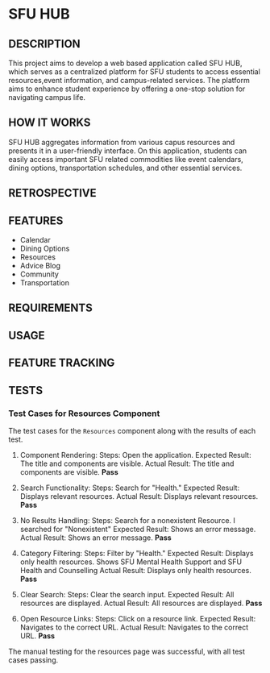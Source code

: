 # SFU HUB
## DESCRIPTION
This project aims to develop a web based application called SFU HUB, which serves as a centralized platform for SFU students to access essential resources,event information, and campus-related services. The platform aims to enhance student experience by offering a one-stop solution for navigating campus life.

## HOW IT WORKS
SFU HUB aggregates information from various capus resources and presents it in a user-friendly interface. On this application, students can easily access important SFU related commodities like event calendars, dining options, transportation schedules, and other essential services. 

## RETROSPECTIVE

## FEATURES
- Calendar
- Dining Options
- Resources
- Advice Blog
- Community
- Transportation

## REQUIREMENTS 

## USAGE

## FEATURE TRACKING

## TESTS

### Test Cases for Resources Component
The test cases for the `Resources` component along with the results of each test.

1. Component Rendering: 
   Steps: Open the application. 
   Expected Result: The title and components are visible. 
   Actual Result: The title and components are visible. 
   **Pass**

2. Search Functionality: 
   Steps: Search for "Health." 
   Expected Result: Displays relevant resources. 
   Actual Result: Displays relevant resources. 
   **Pass**

3. No Results Handling: 
   Steps: Search for a nonexistent Resource. I searched for "Nonexistent"
   Expected Result: Shows an error message. 
   Actual Result: Shows an error message. 
   **Pass**

4. Category Filtering: 
   Steps: Filter by "Health." 
   Expected Result: Displays only health resources. Shows SFU Mental Health Support and SFU Health and Counselling
   Actual Result: Displays only health resources. 
   **Pass**

5. Clear Search: 
   Steps: Clear the search input. 
   Expected Result: All resources are displayed. 
   Actual Result: All resources are displayed. 
   **Pass**

6. Open Resource Links: 
   Steps: Click on a resource link. 
   Expected Result: Navigates to the correct URL. 
   Actual Result: Navigates to the correct URL. 
   **Pass**

The manual testing for the resources page was successful, with all test cases passing.
